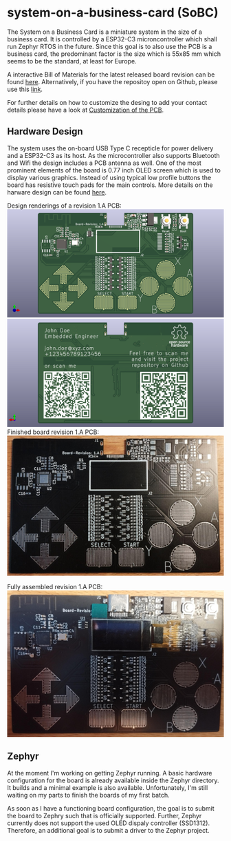 # system-on-a-business-card (SoBC)

The System on a Business Card is a miniature system in the size of a business card.
It is controlled by a ESP32-C3 microncontroller which shall run Zephyr RTOS in the future.
Since this goal is to also use the PCB is a business card, the predominant factor is the size which is 55x85 mm which seems to be the standard, at least for Europe.

A interactive Bill of Materials for the latest released board revision can be found [here](KiCAD/system-on-a-business-card/bom/ibom.html).
Alternatively, if you have the repositoy open on Github, please use this [link](https://htmlpreview.github.io/?https://github.com/epsilon-0311/system-on-a-business-card/blob/main/KiCAD/system-on-a-business-card/bom/ibom.html). 

For further details on how to customize the desing to add your contact details please have a look at [Customization of the PCB](KiCAD/doc/README.md#Customization-of-the-PCB).

## Hardware Design

The system uses the on-board USB Type C recepticle for power delivery and a ESP32-C3 as its host.
As the microcontroller also supports Bluetooth and Wifi the design includes a PCB antenna as well.
One of the most prominent elements of the board is 0.77 inch OLED screen which is used to display various graphics.
Instead of using typical low profile buttons the board has resistive touch pads for the main controls.
More details on the harware design can be found [here](KiCAD/doc/README.md).

Design renderings of a revision 1.A PCB:
![PCB_Top](KiCAD/doc/img/pcb_top.png)
![PCB_Bottom](KiCAD/doc/img/pcb_bottom.png)
Finished board revision 1.A PCB:
![board_picture_rev_1_A](KiCAD/doc/img/board_picture_rev_1_A.jpeg)

Fully assembled revision 1.A PCB:
![assembled_board_picture_rev_1_A](KiCAD/doc/img/board_picture_rev_1_A_assembled.jpeg)

## Zephyr
At the moment I'm working on getting Zephyr running.
A basic hardware configuration for the board is already available inside the Zephyr directory.
It builds and a minimal example is also available.
Unfortunately, I'm still waiting on my parts to finish the boards of my first batch.

As soon as I have a functioning board configuration, the goal is to submit the board to Zephry such that is officially supported.
Further, Zephyr currently does not support the used OLED dispaly controller (SSD1312).
Therefore, an additional goal is to submit a driver to the Zephyr project.
